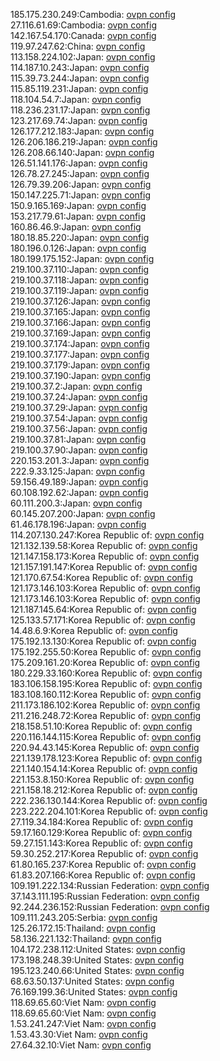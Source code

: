 185.175.230.249:Cambodia: [ovpn config](vpn/185_175_230_249.ovpn)  
27.116.61.69:Cambodia: [ovpn config](vpn/27_116_61_69.ovpn)  
142.167.54.170:Canada: [ovpn config](vpn/142_167_54_170.ovpn)  
119.97.247.62:China: [ovpn config](vpn/119_97_247_62.ovpn)  
113.158.224.102:Japan: [ovpn config](vpn/113_158_224_102.ovpn)  
114.187.10.243:Japan: [ovpn config](vpn/114_187_10_243.ovpn)  
115.39.73.244:Japan: [ovpn config](vpn/115_39_73_244.ovpn)  
115.85.119.231:Japan: [ovpn config](vpn/115_85_119_231.ovpn)  
118.104.54.7:Japan: [ovpn config](vpn/118_104_54_7.ovpn)  
118.236.231.17:Japan: [ovpn config](vpn/118_236_231_17.ovpn)  
123.217.69.74:Japan: [ovpn config](vpn/123_217_69_74.ovpn)  
126.177.212.183:Japan: [ovpn config](vpn/126_177_212_183.ovpn)  
126.206.186.219:Japan: [ovpn config](vpn/126_206_186_219.ovpn)  
126.208.66.140:Japan: [ovpn config](vpn/126_208_66_140.ovpn)  
126.51.141.176:Japan: [ovpn config](vpn/126_51_141_176.ovpn)  
126.78.27.245:Japan: [ovpn config](vpn/126_78_27_245.ovpn)  
126.79.39.206:Japan: [ovpn config](vpn/126_79_39_206.ovpn)  
150.147.225.71:Japan: [ovpn config](vpn/150_147_225_71.ovpn)  
150.9.165.169:Japan: [ovpn config](vpn/150_9_165_169.ovpn)  
153.217.79.61:Japan: [ovpn config](vpn/153_217_79_61.ovpn)  
160.86.46.9:Japan: [ovpn config](vpn/160_86_46_9.ovpn)  
180.18.85.220:Japan: [ovpn config](vpn/180_18_85_220.ovpn)  
180.196.0.126:Japan: [ovpn config](vpn/180_196_0_126.ovpn)  
180.199.175.152:Japan: [ovpn config](vpn/180_199_175_152.ovpn)  
219.100.37.110:Japan: [ovpn config](vpn/219_100_37_110.ovpn)  
219.100.37.118:Japan: [ovpn config](vpn/219_100_37_118.ovpn)  
219.100.37.119:Japan: [ovpn config](vpn/219_100_37_119.ovpn)  
219.100.37.126:Japan: [ovpn config](vpn/219_100_37_126.ovpn)  
219.100.37.165:Japan: [ovpn config](vpn/219_100_37_165.ovpn)  
219.100.37.166:Japan: [ovpn config](vpn/219_100_37_166.ovpn)  
219.100.37.169:Japan: [ovpn config](vpn/219_100_37_169.ovpn)  
219.100.37.174:Japan: [ovpn config](vpn/219_100_37_174.ovpn)  
219.100.37.177:Japan: [ovpn config](vpn/219_100_37_177.ovpn)  
219.100.37.179:Japan: [ovpn config](vpn/219_100_37_179.ovpn)  
219.100.37.190:Japan: [ovpn config](vpn/219_100_37_190.ovpn)  
219.100.37.2:Japan: [ovpn config](vpn/219_100_37_2.ovpn)  
219.100.37.24:Japan: [ovpn config](vpn/219_100_37_24.ovpn)  
219.100.37.29:Japan: [ovpn config](vpn/219_100_37_29.ovpn)  
219.100.37.54:Japan: [ovpn config](vpn/219_100_37_54.ovpn)  
219.100.37.56:Japan: [ovpn config](vpn/219_100_37_56.ovpn)  
219.100.37.81:Japan: [ovpn config](vpn/219_100_37_81.ovpn)  
219.100.37.90:Japan: [ovpn config](vpn/219_100_37_90.ovpn)  
220.153.201.3:Japan: [ovpn config](vpn/220_153_201_3.ovpn)  
222.9.33.125:Japan: [ovpn config](vpn/222_9_33_125.ovpn)  
59.156.49.189:Japan: [ovpn config](vpn/59_156_49_189.ovpn)  
60.108.192.62:Japan: [ovpn config](vpn/60_108_192_62.ovpn)  
60.111.200.3:Japan: [ovpn config](vpn/60_111_200_3.ovpn)  
60.145.207.200:Japan: [ovpn config](vpn/60_145_207_200.ovpn)  
61.46.178.196:Japan: [ovpn config](vpn/61_46_178_196.ovpn)  
114.207.130.247:Korea Republic of: [ovpn config](vpn/114_207_130_247.ovpn)  
121.132.139.58:Korea Republic of: [ovpn config](vpn/121_132_139_58.ovpn)  
121.147.158.173:Korea Republic of: [ovpn config](vpn/121_147_158_173.ovpn)  
121.157.191.147:Korea Republic of: [ovpn config](vpn/121_157_191_147.ovpn)  
121.170.67.54:Korea Republic of: [ovpn config](vpn/121_170_67_54.ovpn)  
121.173.146.103:Korea Republic of: [ovpn config](vpn/121_173_146_103.ovpn)  
121.173.146.103:Korea Republic of: [ovpn config](vpn/121_173_146_103.ovpn)  
121.187.145.64:Korea Republic of: [ovpn config](vpn/121_187_145_64.ovpn)  
125.133.57.171:Korea Republic of: [ovpn config](vpn/125_133_57_171.ovpn)  
14.48.6.9:Korea Republic of: [ovpn config](vpn/14_48_6_9.ovpn)  
175.192.13.130:Korea Republic of: [ovpn config](vpn/175_192_13_130.ovpn)  
175.192.255.50:Korea Republic of: [ovpn config](vpn/175_192_255_50.ovpn)  
175.209.161.20:Korea Republic of: [ovpn config](vpn/175_209_161_20.ovpn)  
180.229.33.160:Korea Republic of: [ovpn config](vpn/180_229_33_160.ovpn)  
183.106.158.195:Korea Republic of: [ovpn config](vpn/183_106_158_195.ovpn)  
183.108.160.112:Korea Republic of: [ovpn config](vpn/183_108_160_112.ovpn)  
211.173.186.102:Korea Republic of: [ovpn config](vpn/211_173_186_102.ovpn)  
211.216.248.72:Korea Republic of: [ovpn config](vpn/211_216_248_72.ovpn)  
218.158.51.10:Korea Republic of: [ovpn config](vpn/218_158_51_10.ovpn)  
220.116.144.115:Korea Republic of: [ovpn config](vpn/220_116_144_115.ovpn)  
220.94.43.145:Korea Republic of: [ovpn config](vpn/220_94_43_145.ovpn)  
221.139.178.123:Korea Republic of: [ovpn config](vpn/221_139_178_123.ovpn)  
221.140.154.14:Korea Republic of: [ovpn config](vpn/221_140_154_14.ovpn)  
221.153.8.150:Korea Republic of: [ovpn config](vpn/221_153_8_150.ovpn)  
221.158.18.212:Korea Republic of: [ovpn config](vpn/221_158_18_212.ovpn)  
222.236.130.144:Korea Republic of: [ovpn config](vpn/222_236_130_144.ovpn)  
223.222.204.101:Korea Republic of: [ovpn config](vpn/223_222_204_101.ovpn)  
27.119.34.184:Korea Republic of: [ovpn config](vpn/27_119_34_184.ovpn)  
59.17.160.129:Korea Republic of: [ovpn config](vpn/59_17_160_129.ovpn)  
59.27.151.143:Korea Republic of: [ovpn config](vpn/59_27_151_143.ovpn)  
59.30.252.217:Korea Republic of: [ovpn config](vpn/59_30_252_217.ovpn)  
61.80.165.237:Korea Republic of: [ovpn config](vpn/61_80_165_237.ovpn)  
61.83.207.166:Korea Republic of: [ovpn config](vpn/61_83_207_166.ovpn)  
109.191.222.134:Russian Federation: [ovpn config](vpn/109_191_222_134.ovpn)  
37.143.111.195:Russian Federation: [ovpn config](vpn/37_143_111_195.ovpn)  
92.244.236.152:Russian Federation: [ovpn config](vpn/92_244_236_152.ovpn)  
109.111.243.205:Serbia: [ovpn config](vpn/109_111_243_205.ovpn)  
125.26.172.15:Thailand: [ovpn config](vpn/125_26_172_15.ovpn)  
58.136.221.132:Thailand: [ovpn config](vpn/58_136_221_132.ovpn)  
104.172.238.112:United States: [ovpn config](vpn/104_172_238_112.ovpn)  
173.198.248.39:United States: [ovpn config](vpn/173_198_248_39.ovpn)  
195.123.240.66:United States: [ovpn config](vpn/195_123_240_66.ovpn)  
68.63.50.137:United States: [ovpn config](vpn/68_63_50_137.ovpn)  
76.169.199.36:United States: [ovpn config](vpn/76_169_199_36.ovpn)  
118.69.65.60:Viet Nam: [ovpn config](vpn/118_69_65_60.ovpn)  
118.69.65.60:Viet Nam: [ovpn config](vpn/118_69_65_60.ovpn)  
1.53.241.247:Viet Nam: [ovpn config](vpn/1_53_241_247.ovpn)  
1.53.43.30:Viet Nam: [ovpn config](vpn/1_53_43_30.ovpn)  
27.64.32.10:Viet Nam: [ovpn config](vpn/27_64_32_10.ovpn)  
